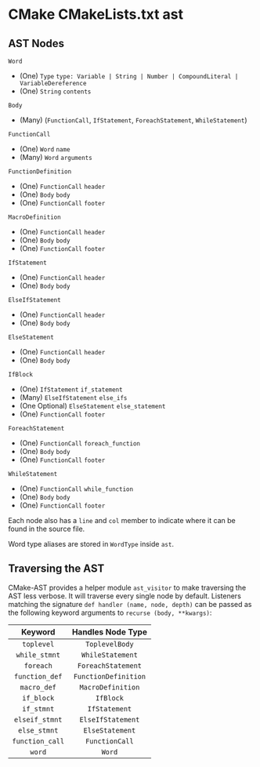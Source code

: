 CMake CMakeLists.txt ast
========================

AST Nodes
---------

`Word`

- (One) `Type`
  `type: Variable | String | Number | CompoundLiteral | VariableDereference`
- (One) `String` `contents`

`Body`

- (Many) (`FunctionCall`, `IfStatement`, `ForeachStatement`, `WhileStatement`)

`FunctionCall`

- (One) `Word` `name`
- (Many) `Word` `arguments`

`FunctionDefinition`

- (One) `FunctionCall` `header`
- (One) `Body` `body`
- (One) `FunctionCall` `footer`

`MacroDefinition`

- (One) `FunctionCall` `header`
- (One) `Body` `body`
- (One) `FunctionCall` `footer`

`IfStatement`

- (One) `FunctionCall` `header`
- (One) `Body` `body`

`ElseIfStatement`

- (One) `FunctionCall` `header`
- (One) `Body` `body`

`ElseStatement`

- (One) `FunctionCall` `header`
- (One) `Body` `body`

`IfBlock`

- (One) `IfStatement` `if_statement`
- (Many) `ElseIfStatement` `else_ifs`
- (One Optional) `ElseStatement` `else_statement`
- (One) `FunctionCall` `footer`

`ForeachStatement`

- (One) `FunctionCall` `foreach_function`
- (One) `Body` `body`
- (One) `FunctionCall` `footer`

`WhileStatement`

- (One) `FunctionCall` `while_function`
- (One) `Body` `body`
- (One) `FunctionCall` `footer`

Each node also has a `line` and `col` member to indicate where it can be
found in the source file.

Word type aliases are stored in `WordType` inside `ast`.

Traversing the AST
------------------

CMake-AST provides a helper module `ast_visitor` to make traversing the AST
less verbose. It will traverse every single node by default. Listeners
matching the signature `def handler (name, node, depth)` can be passed as
the following keyword arguments to `recurse (body, **kwargs)`:

| Keyword         | Handles Node Type    |
|:---------------:|:--------------------:|
| `toplevel`      | `ToplevelBody`       |
| `while_stmnt`   | `WhileStatement`     |
| `foreach`       | `ForeachStatement`   |
| `function_def`  | `FunctionDefinition` |
| `macro_def`     | `MacroDefinition`    |
| `if_block`      | `IfBlock`            |
| `if_stmnt`      | `IfStatement`        |
| `elseif_stmnt`  | `ElseIfStatement`    |
| `else_stmnt`    | `ElseStatement`      |
| `function_call` | `FunctionCall`       |
| `word`          | `Word`               |
